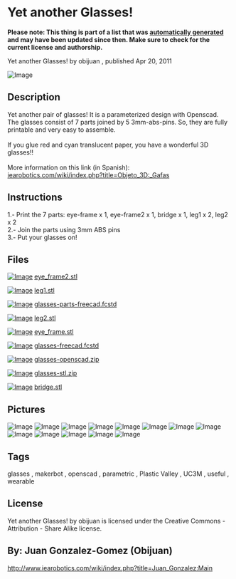 Yet another Glasses!
===============
**Please note: This thing is part of a list that was [automatically generated](https://github.com/carlosgs/export-things) and may have been updated since then. Make sure to check for the current license and authorship.**  

Yet another Glasses!  by obijuan , published Apr 20, 2011

![Image](img/objeto-3D-gafas-07_display_large_display_large.jpg)

Description
--------
Yet another pair of glasses! It is a parameterized design with Openscad. The glasses consist of 7 parts joined by 5 3mm-abs-pins. So, they are fully printable and very easy to assemble.<br />
<br />
If you glue red and cyan translucent paper, you have a wonderful 3D glasses!!<br />
<br />
More information on this link (in Spanish):<br />
<a href="http://www.iearobotics.com/wiki/index.php?title=Objeto_3D:_Gafas" target="_blank" rel="nofollow">iearobotics.com/wiki/index.php?title=Objeto_3D:_Gafas</a>

Instructions
--------
1.- Print the 7 parts: eye-frame x 1, eye-frame2 x 1, bridge x 1, leg1 x 2, leg2 x 2<br />
2.- Join the parts using 3mm ABS pins<br />
3.- Put your glasses on!

Files
--------
[![Image](img/eye_frame2_preview_tinycard.jpg)](eye_frame2.stl)
 [ eye_frame2.stl](eye_frame2.stl)  

[![Image](img/leg1_preview_tinycard.jpg)](leg1.stl)
 [ leg1.stl](leg1.stl)  

[![Image](img/Gears_preview_tinycard.jpg)](glasses-parts-freecad.fcstd)
 [ glasses-parts-freecad.fcstd](glasses-parts-freecad.fcstd)  

[![Image](img/leg2_preview_tinycard.jpg)](leg2.stl)
 [ leg2.stl](leg2.stl)  

[![Image](img/eye_frame_preview_tinycard.jpg)](eye_frame.stl)
 [ eye_frame.stl](eye_frame.stl)  

[![Image](img/Gears_preview_tinycard.jpg)](glasses-freecad.fcstd)
 [ glasses-freecad.fcstd](glasses-freecad.fcstd)  

[![Image](img/Gears_preview_tinycard.jpg)](glasses-openscad.zip)
 [ glasses-openscad.zip](glasses-openscad.zip)  

[![Image](img/Gears_preview_tinycard.jpg)](glasses-stl.zip)
 [ glasses-stl.zip](glasses-stl.zip)  

[![Image](img/bridge_preview_tinycard.jpg)](bridge.stl)
 [ bridge.stl](bridge.stl)  



Pictures
--------
![Image](img/objeto-3D-gafas-08_display_large_display_large.jpg)
![Image](img/objeto-3D-gafas-03_display_large_display_large.jpg)
![Image](img/objeto-3D-gafas-04_display_large_display_large.jpg)
![Image](img/objeto-3D-gafas-05_display_large_display_large.jpg)
![Image](img/Gafas-obijuan-1_display_large_display_large.jpg)
![Image](img/Gafas-obijuan-2_display_large_display_large.jpg)
![Image](img/glasses-freecad_display_large_display_large.jpg)
![Image](img/glasses-freecad2_display_large_display_large.jpg)
![Image](img/eye_frame_display_large.jpg)
![Image](img/eye_frame2_display_large.jpg)
![Image](img/leg1_display_large.jpg)
![Image](img/bridge_display_large.jpg)
![Image](img/leg2_display_large.jpg)


Tags
--------
glasses , makerbot , openscad , parametric , Plastic Valley , UC3M , useful , wearable  

  

License
--------
Yet another Glasses! by obijuan is licensed under the Creative Commons - Attribution - Share Alike license.  



By: Juan Gonzalez-Gomez (Obijuan)
--------
<http://www.iearobotics.com/wiki/index.php?title=Juan_Gonzalez:Main>